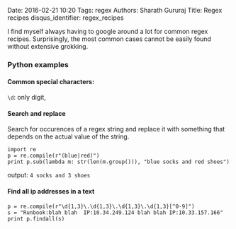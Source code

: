 Date: 2016-02-21 10:20
Tags: regex
Authors: Sharath Gururaj
Title: Regex recipes
disqus_identifier: regex_recipes

I find myself always having to google around a lot for common regex recipes. Surprisingly, the most common cases cannot be easily found without extensive grokking.

### Python examples

#### Common special characters:
`\d`: only digit, 

#### Search and replace
Search for occurences of a regex string and replace it with something that depends on the actual value of the string.

````
import re
p = re.compile(r"(blue|red)")
print p.sub(lambda m: str(len(m.group())), "blue socks and red shoes")
````

output: `4 socks and 3 shoes`

#### Find all ip addresses in a text

````
p = re.compile(r"\d{1,3}\.\d{1,3}\.\d{1,3}\.\d{1,3}[^0-9]")
s = "Runbook:blah blah  IP:10.34.249.124 blah blah IP:10.33.157.166"
print p.findall(s)
````